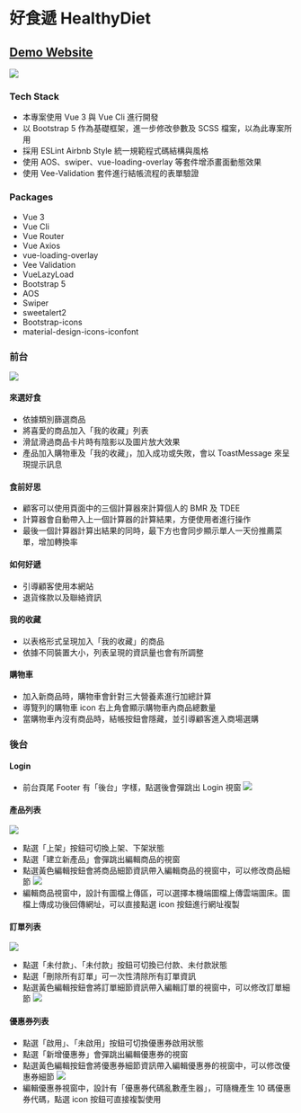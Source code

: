# 好食遞 HealthyDiet
## [Demo Website](https://sylvia-h.github.io/HealthyDiet/#/)

![](./src/assets/img/RWD.jpg)

### Tech Stack
* 本專案使用 Vue 3 與 Vue Cli 進行開發
* 以 Bootstrap 5 作為基礎框架，進一步修改參數及 SCSS 檔案，以為此專案所用
* 採用 ESLint Airbnb Style 統一規範程式碼結構與風格
* 使用 AOS、swiper、vue-loading-overlay 等套件增添畫面動態效果
* 使用 Vee-Validation 套件進行結帳流程的表單驗證

### Packages
* Vue 3
* Vue Cli
* Vue Router
* Vue Axios
* vue-loading-overlay
* Vee Validation
* VueLazyLoad
* Bootstrap 5
* AOS
* Swiper
* sweetalert2
* Bootstrap-icons
* material-design-icons-iconfont

### 前台

![](./src/assets/img/Funcs.jpg)

#### 來選好食
* 依據類別篩選商品
* 將喜愛的商品加入「我的收藏」列表
* 滑鼠滑過商品卡片時有陰影以及圖片放大效果
* 產品加入購物車及「我的收藏」，加入成功或失敗，會以 ToastMessage 來呈現提示訊息

#### 食前好思
* 顧客可以使用頁面中的三個計算器來計算個人的 BMR 及 TDEE
* 計算器會自動帶入上一個計算器的計算結果，方便使用者進行操作
* 最後一個計算器計算出結果的同時，最下方也會同步顯示單人一天份推薦菜單，增加轉換率

#### 如何好遞
* 引導顧客使用本網站
* 退貨條款以及聯絡資訊

#### 我的收藏
* 以表格形式呈現加入「我的收藏」的商品
* 依據不同裝置大小，列表呈現的資訊量也會有所調整

#### 購物車
* 加入新商品時，購物車會針對三大營養素進行加總計算
* 導覽列的購物車 icon 右上角會顯示購物車內商品總數量
* 當購物車內沒有商品時，結帳按鈕會隱藏，並引導顧客進入商場選購

### 後台
#### Login
* 前台頁尾 Footer 有「後台」字樣，點選後會彈跳出 Login 視窗
![](./src/assets/img/B_login.jpg)

#### 產品列表
![](./src/assets/img/B_products.jpg)
* 點選「上架」按鈕可切換上架、下架狀態
* 點選「建立新產品」會彈跳出編輯商品的視窗
* 點選黃色編輯按鈕會將商品細節資訊帶入編輯商品的視窗中，可以修改商品細節
![](./src/assets/img/B_editProducts.jpg)
* 編輯商品視窗中，設計有圖檔上傳區，可以選擇本機端圖檔上傳雲端圖床。圖檔上傳成功後回傳網址，可以直接點選 icon 按鈕進行網址複製

#### 訂單列表
![](./src/assets/img/B_orders.jpg)
* 點選「未付款」、「未付款」按鈕可切換已付款、未付款狀態
* 點選「刪除所有訂單」可一次性清除所有訂單資訊
* 點選黃色編輯按鈕會將訂單細節資訊帶入編輯訂單的視窗中，可以修改訂單細節
![](./src/assets/img/B_editOrders.jpg)

#### 優惠券列表
* 點選「啟用」、「未啟用」按鈕可切換優惠券啟用狀態
* 點選「新增優惠券」會彈跳出編輯優惠券的視窗
* 點選黃色編輯按鈕會將優惠券細節資訊帶入編輯優惠券的視窗中，可以修改優惠券細節
![](./src/assets/img/B_editCoupons.jpg)
* 編輯優惠券視窗中，設計有「優惠券代碼亂數產生器」，可隨機產生 10 碼優惠券代碼，點選 icon 按鈕可直接複製使用
